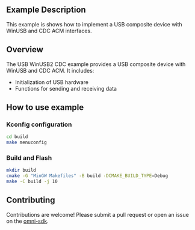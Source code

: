 ## Example Description
This example is shows how to implement a USB composite device with WinUSB and CDC ACM interfaces.

## Overview
The USB WinUSB2 CDC example provides a USB composite device with WinUSB and CDC ACM. It includes:

- Initialization of USB hardware
- Functions for sending and receiving data

## How to use example
### Kconfig configuration
```bash
cd build
make menuconfig
```

### Build and Flash
```bash
mkdir build
cmake -G "MinGW Makefiles" -B build -DCMAKE_BUILD_TYPE=Debug
make -C build -j 10
```

## Contributing

Contributions are welcome! Please submit a pull request or open an issue on the [omni-sdk](https://github.com/LuckkMaker/omni-sdk).
